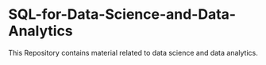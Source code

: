 # SQL-for-Data-Science-and-Data-Analytics
This Repository contains material related to data science and data analytics.
